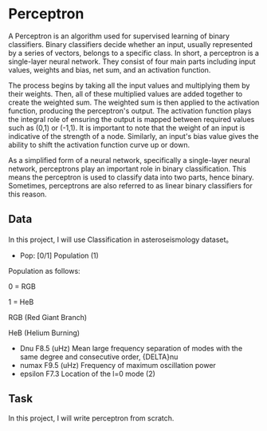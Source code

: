 # Perceptron
A Perceptron is an algorithm used for supervised learning of binary classifiers. Binary classifiers decide whether an input, usually represented by a series of vectors, belongs to a specific class. In short, a perceptron is a single-layer neural network. They consist of four main parts including input values, weights and bias, net sum, and an activation function. 

The process begins by taking all the input values and multiplying them by their weights. Then, all of these multiplied values are added together to create the weighted sum. The weighted sum is then applied to the activation function, producing the perceptron's output. The activation function plays the integral role of ensuring the output is mapped between required values such as (0,1) or (-1,1). It is important to note that the weight of an input is indicative of the strength of a node. Similarly, an input's bias value gives the ability to shift the activation function curve up or down.

As a simplified form of a neural network, specifically a single-layer neural network, perceptrons play an important role in binary classification. This means the perceptron is used to classify data into two parts, hence binary. Sometimes, perceptrons are also referred to as linear binary classifiers for this reason.

## Data
In this project, I will use Classification in asteroseismology dataset。
- Pop: [0/1] Population (1)

Population as follows:

0 = RGB

1 = HeB

RGB (Red Giant Branch)

HeB (Helium Burning)
- Dnu F8.5 (uHz) Mean large frequency separation of modes with the same degree and consecutive order, {DELTA}nu
- numax F9.5 (uHz) Frequency of maximum oscillation power
- epsilon F7.3 Location of the l=0 mode (2)

## Task
In this project, I will write perceptron from scratch.

